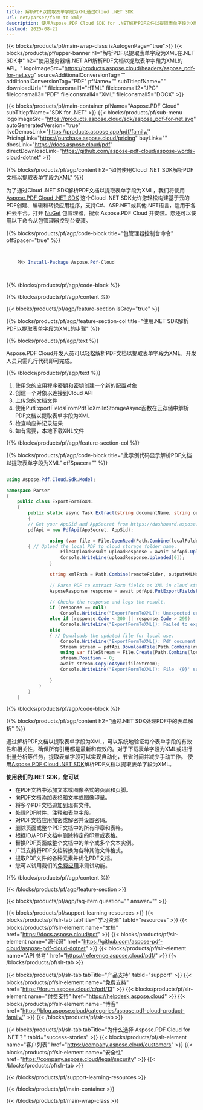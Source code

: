 ```yaml
---
title: 解析PDF以提取表单字段为XML通过Cloud .NET SDK
url: net/parser/form-to-xml/
description: 使用Aspose.PDF Cloud SDK for .NET解析PDF文件以提取表单字段为XML。增强可发现性和索引。
lastmod: 2025-08-22
---
```


{{< blocks/products/pf/main-wrap-class isAutogenPage="true">}}
{{< blocks/products/pf/upper-banner h1="解析PDF以提取表单字段为XML在.NET SDK中" h2="使用服务器端.NET API解析PDF文档以提取表单字段为XML的API。" logoImageSrc="https://products.aspose.cloud/headers/aspose_pdf-for-net.svg" sourceAdditionalConversionTag="" additionalConversionTag="PDF" pfName="" subTitlepfName="" downloadUrl="" fileiconsmall1="HTML" fileiconsmall2="JPG" fileiconsmall3="PDF" fileiconsmall4="XML" fileiconsmall5="DOCX" >}}

{{< blocks/products/pf/main-container pfName="Aspose.PDF Cloud" subTitlepfName="SDK for .NET" >}}
{{< blocks/products/pf/sub-menu logoImageSrc="https://products.aspose.cloud/sdk/aspose_pdf-for-net.svg"
autoGeneratedVersion="true"
liveDemosLink="https://products.aspose.app/pdf/family/" PricingLink="https://purchase.aspose.cloud/pricing" buyLink="" docsLink="https://docs.aspose.cloud/pdf"  directDownloadLink="https://github.com/aspose-pdf-cloud/aspose-words-cloud-dotnet" >}}

{{% blocks/products/pf/agp/content h2="如何使用Cloud .NET SDK解析PDF文档以提取表单字段为XML" %}}

为了通过Cloud .NET SDK解析PDF文档以提取表单字段为XML，我们将使用
[Aspose.PDF Cloud .NET SDK](https://products.aspose.cloud/pdf/net/)
这个Cloud .NET SDK允许您轻松构建基于云的PDF创建、编辑和转换应用程序，支持C#、ASP.NET或其他.NET语言，适用于各种云平台。打开
[NuGet](https://www.nuget.org/packages/Aspose.Pdf-Cloud)
包管理器，搜索
Aspose.PDF Cloud
并安装。您还可以使用以下命令从包管理器控制台安装。

{{% blocks/products/pf/agp/code-block title="包管理器控制台命令" offSpacer="true" %}}

```powershell

     
    PM> Install-Package Aspose.Pdf-Cloud
     
     

```

{{% /blocks/products/pf/agp/code-block %}}

{{% /blocks/products/pf/agp/content %}}

{{< blocks/products/pf/agp/feature-section isGrey="true" >}}

{{% blocks/products/pf/agp/feature-section-col title="使用.NET SDK解析PDF以提取表单字段为XML的步骤" %}}

{{% blocks/products/pf/agp/text %}}

Aspose.PDF Cloud开发人员可以轻松解析PDF文档以提取表单字段为XML。开发人员只需几行代码即可完成。

{{% /blocks/products/pf/agp/text %}}

1. 使用您的应用程序密钥和密钥创建一个新的配置对象
1. 创建一个对象以连接到Cloud API
1. 上传您的文档文件
1. 使用PutExportFieldsFromPdfToXmlInStorageAsync函数在云存储中解析PDF文档以提取表单字段为XML
1. 检查响应并记录结果
1. 如有需要，本地下载XNL文件

{{% /blocks/products/pf/agp/feature-section-col %}}

{{% blocks/products/pf/agp/code-block title="此示例代码显示解析PDF文档以提取表单字段为XML" offSpacer="" %}}

```cs

using Aspose.Pdf.Cloud.Sdk.Model;

namespace Parser
{
    public class ExportFormToXML
    {
        public static async Task Extract(string documentName, string outputXMLName, string remoteFolder)
        {
		// Get your AppSid and AppSecret from https://dashboard.aspose.cloud (free registration required). 
		pdfApi = new PdfApi(AppSecret, AppSid);

                using (var file = File.OpenRead(Path.Combine(localFolder, documentName)))
		{ // Upload the local PDF to cloud storage folder name.
                    FilesUploadResult uploadResponse = await pdfApi.UploadFileAsync(Path.Combine(remoteFolder, documentName), documentName);
                    Console.WriteLine(uploadResponse.Uploaded[0]);
                }
                
                string xmlPath = Path.Combine(remoteFolder, outputXMLName);

                // Parse PDF to extract Form fields as XML in cloud storage.
                AsposeResponse response = await pdfApi.PutExportFieldsFromPdfToXmlInStorageAsync(documentName, xmlPath, folder: remoteFolder);

                // Checks the response and logs the result.
                if (response == null)
                    Console.WriteLine("ExportFormToXML(): Unexpected error!");
                else if (response.Code < 200 || response.Code > 299)
                    Console.WriteLine("ExportFormToXML(): Failed to export Pdf document form fields.");
                else
                { // Downloads the updated file for local use.
                    Console.WriteLine("ExportFormToXML(): Pdf document '{0}' form fields successfully exported to '{1} file.", documentName, outputXMLName);
                    Stream stream = pdfApi.DownloadFile(Path.Combine(remoteFolder, outputXMLName));
                    using var fileStream = File.Create(Path.Combine(localFolder, outputXMLName));
                    stream.Position = 0;
                    await stream.CopyToAsync(fileStream);
                    Console.WriteLine("ExportFormToXML(): File '{0}' successfully downloaded.", outputXMLName);

                }
            }
        }
    }
```

{{% /blocks/products/pf/agp/code-block %}}

{{% blocks/products/pf/agp/content h2="通过.NET SDK处理PDF中的表单解析" %}}

通过解析PDF文档以提取表单字段为XML，可以系统地验证每个表单字段的有效性和相关性，确保所有引用都是最新和有效的。对于下载表单字段为XML或进行批量分析等任务，提取表单字段可以实现自动化，节省时间并减少手动工作。
使用[Aspose.PDF Cloud .NET SDK](https://products.aspose.cloud/pdf/net/)解析PDF文档以提取表单字段为XML。

**使用我们的.NET SDK，您可以**

+ 在PDF文档中添加文本或图像格式的页眉和页脚。
+ 向PDF文档添加表格和文本或图像印章。
+ 将多个PDF文档追加到现有文件。
+ 处理PDF附件、注释和表单字段。
+ 对PDF文档应用加密或解密并设置密码。
+ 删除页面或整个PDF文档中的所有印章和表格。
+ 根据ID从PDF文档中删除特定的印章或表格。
+ 替换PDF页面或整个文档中的单个或多个文本实例。
+ 广泛支持将PDF文档转换为各种其他文件格式。
+ 提取PDF文件的各种元素并优化PDF文档。
+ 您可以试用我们的[免费应用](https://products.aspose.app/pdf/)来测试功能。

{{% /blocks/products/pf/agp/content %}}

{{< /blocks/products/pf/agp/feature-section >}}

{{< blocks/products/pf/agp/faq-item question="" answer="" >}}

{{< blocks/products/pf/support-learning-resources >}}
{{< blocks/products/pf/slr-tab tabTitle="学习资源" tabId="resources" >}}
{{< blocks/products/pf/slr-element name="文档" href="https://docs.aspose.cloud/pdf" >}}
{{< blocks/products/pf/slr-element name="源代码" href="https://github.com/aspose-pdf-cloud/aspose-pdf-cloud-dotnet" >}}
{{< blocks/products/pf/slr-element name="API 参考" href="https://reference.aspose.cloud/pdf/" >}}
{{< /blocks/products/pf/slr-tab >}}

{{< blocks/products/pf/slr-tab tabTitle="产品支持" tabId="support" >}}
{{< blocks/products/pf/slr-element name="免费支持" href="https://forum.aspose.cloud/c/pdf/13" >}}
{{< blocks/products/pf/slr-element name="付费支持" href="https://helpdesk.aspose.cloud" >}}
{{< blocks/products/pf/slr-element name="博客" href="https://blog.aspose.cloud/categories/aspose.pdf-cloud-product-family/" >}}
{{< /blocks/products/pf/slr-tab >}}

{{< blocks/products/pf/slr-tab tabTitle="为什么选择 Aspose.PDF Cloud for .NET？" tabId="success-stories" >}}
{{< blocks/products/pf/slr-element name="客户列表" href="https://company.aspose.cloud/customers" >}}
{{< blocks/products/pf/slr-element name="安全性" href="https://company.aspose.cloud/legal/security" >}}
{{< /blocks/products/pf/slr-tab >}}

{{< /blocks/products/pf/support-learning-resources >}}

{{< /blocks/products/pf/main-container >}}

{{< /blocks/products/pf/main-wrap-class >}}



